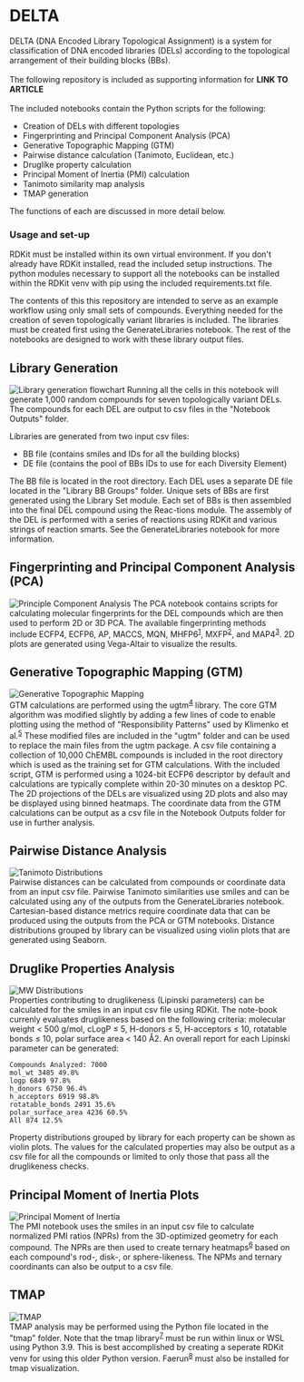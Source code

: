 # DELTA

DELTA (DNA Encoded Library Topological Assignment) is a system for classification of DNA encoded libraries (DELs) according to the topological arrangement of their building blocks (BBs). <br><br>
The following repository is included as supporting information for **LINK TO ARTICLE** <br><br>
The included notebooks contain the Python scripts for the following:
  - Creation of DELs with different topologies
  - Fingerprinting and Principal Component Analysis (PCA)
  - Generative Topographic Mapping (GTM)
  - Pairwise distance calculation (Tanimoto, Euclidean, etc.)
  - Druglike property calculation
  - Principal Moment of Inertia (PMI) calculation
  - Tanimoto similarity map analysis 
  - TMAP generation 
  
The functions of each are discussed in more detail below.

### Usage and set-up
RDKit must be installed within its own virtual environment. If you don't already have RDKit installed, read the included setup instructions.
The python modules necessary to support all the notebooks can be installed within the RDKit venv with pip using the included requirements.txt file.

The contents of this this repository are intended to serve as an example workflow using only small sets of compounds. 
Everything needed for the creation of seven topologically variant libraries is included. The libraries must be created first using the GenerateLibraries notebook. The rest of the notebooks are designed to work with these library output files. 


## Library Generation
![Library generation flowchart](/assets/LibraryGeneration.png)
Running all the cells in this notebook will generate 1,000 random compounds for seven topologically variant DELs. The compounds for each DEL are output to csv files in the "Notebook Outputs" folder.

Libraries are generated from two input csv files:
  - BB file (contains smiles and IDs for all the building blocks)
  - DE file (contains the pool of BBs IDs to use for each Diversity Element)

The BB file is located in the root directory. Each DEL uses a separate DE file located in the "Library BB Groups" folder. Unique sets of BBs are first generated using the Library Set module. Each set of BBs is then assembled into the final DEL compound using the Reac-tions module. The assembly of the DEL is performed with a series of reactions using RDKit and various strings of reaction smarts. See the GenerateLibraries notebook for more information.



  

## Fingerprinting and Principal Component Analysis (PCA)
![Principle Component Analysis](/assets/PCA.png)
The PCA notebook contains scripts for calculating molecular fingerprints for the DEL compounds which are then used to perform 2D or 3D PCA. The available fingerprinting methods include ECFP4, ECFP6, AP, MACCS, MQN, MHFP6<sup>[1](https://github.com/reymond-group/mhfp)</sup>, MXFP<sup>[2](https://github.com/reymond-group/mxfp_python)</sup>, and MAP4<sup>[3](https://github.com/reymond-group/map4)</sup>. 2D plots are generated using Vega-Altair to visualize the results.

## Generative Topographic Mapping (GTM)
![Generative Topographic Mapping](/assets/GTM.png)<br>
GTM calculations are performed using the ugtm<sup>[4](https://github.com/hagax8/ugtm)</sup> library. The core GTM algorithm was modified slightly by adding a few lines of code to enable plotting using the method of "Responsibility Patterns" used by Klimenko et al.<sup>[5](https://doi.org/10.1021/acs.jcim.6b00192)</sup> These modified files are included in the "ugtm" folder and can be used to replace the main files from the ugtm package. A csv file containing a collection of 10,000 ChEMBL compounds is included in the root directory which is used as the training set for GTM calculations. With the included script, GTM is performed using a 1024-bit ECFP6 descriptor by default and calculations are typically complete within 20-30 minutes on a desktop PC. The 2D projections of the DELs are visualized using 2D plots and also may be displayed using binned heatmaps. The coordinate data from the GTM calculations can be output as a csv file in the Notebook Outputs folder for use in further analysis.

## Pairwise Distance Analysis
![Tanimoto Distributions](/assets/Tanimoto.png)<br>
Pairwise distances can be calculated from compounds or coordinate data from an input csv file. Pairwise Tanimoto similarities use smiles and can be calculated using any of the outputs from the GenerateLibraries notebook. Cartesian-based distance metrics require coordinate data that can be produced using the outputs from the PCA or GTM notebooks. Distance distributions grouped by library can be visualized using violin plots that are generated using Seaborn.

## Druglike Properties Analysis
![MW Distributions](/assets/MW.png)<br>
Properties contributing to druglikeness (Lipinski parameters) can be calculated for the smiles in an input csv file using RDKit. The note-book currenly evaluates druglikeness based on the following criteria: molecular weight < 500 g/mol, cLogP ≤ 5, H-donors ≤ 5, H-acceptors ≤ 10, rotatable bonds ≤ 10, polar surface area < 140 Å2.  An overall report for each Lipinski parameter can be generated:

```
Compounds Analyzed: 7000
mol_wt 3485 49.8%
logp 6849 97.8%
h_donors 6750 96.4%
h_acceptors 6919 98.8%
rotatable_bonds 2491 35.6%
polar_surface_area 4236 60.5%
All 874 12.5%
```

Property distributions grouped by library for each property can be shown as violin plots. The values for the calculated properties may also be output as a csv file for all the compounds or limited to only those that pass all the druglikeness checks.

## Principal Moment of Inertia Plots
![Principal Moment of Inertia](/assets/PMI.png)<br>
The PMI notebook uses the smiles in an input csv file to calculate normalized PMI ratios (NPRs) from the 3D-optimized geometry for each compound. The NPRs are then used to create ternary heatmaps<sup>[6](https://github.com/marcharper/python-ternary)</sup> based on each compound's rod-, disk-, or sphere-likeness. The NPMs and ternary coordinants can also be output to a csv file.

## TMAP
![TMAP](/assets/TMAP.png)<br>
TMAP analysis may be performed using the Python file located in the "tmap" folder. Note that the tmap library<sup>[7](https://tmap.gdb.tools/#simple-graph)</sup> must be run within linux or WSL using Python 3.9. This is best accomplished by creating a seperate RDKit venv for using this older Python version. Faerun<sup>[8](https://github.com/reymond-group/faerun-python)</sup> must also be installed for tmap visualization.
